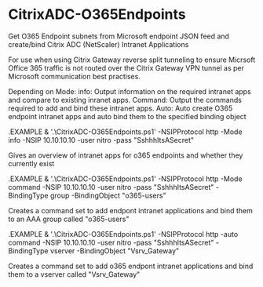 # CitrixADC-O365Endpoints
Get O365 Endpoint subnets from Microsoft endpoint JSON feed and create/bind Citrix ADC (NetScaler) Intranet Applications  

For use when using Citrix Gateway reverse split tunneling to ensure Micrsoft Office 365 traffic is not routed over the Citrix Gateway VPN tunnel as per Microsoft communication best practises.

Depending on Mode:
    info: Output information on the required intranet apps and compare to existing inranet apps.
    Command: Output the commands required to add and bind these intranet apps.
    Auto: Auto create O365 endpoint intranet apps and auto bind them to the specified binding object
    
.EXAMPLE
& '.\CitrixADC-O365Endpoints.ps1' -NSIPProtocol http -Mode info -NSIP 10.10.10.10 -user nitro -pass "SshhhItsASecret"

Gives an overview of intranet apps for o365 endpoints and whether they currently exist

.EXAMPLE
& '.\CitrixADC-O365Endpoints.ps1' -NSIPProtocol http -Mode command -NSIP 10.10.10.10 -user nitro -pass "SshhhItsASecret" -BindingType group -BindingObject "o365-users"

Creates a command set to add endpont intranet applications and bind them to an AAA group called "o365-users"

.EXAMPLE
& '.\CitrixADC-O365Endpoints.ps1' -NSIPProtocol http -auto command -NSIP 10.10.10.10 -user nitro -pass "SshhhItsASecret" -BindingType vserver -BindingObject "Vsrv_Gateway"

Creates a command set to add o365 endpont intranet applications and bind them to a vserver called "Vsrv_Gateway"

